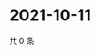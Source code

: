 # 2021-10-11

共 0 条

<!-- BEGIN WEIBO -->
<!-- 最后更新时间 Mon Oct 11 2021 16:00:40 GMT+0800 (China Standard Time) -->

<!-- END WEIBO -->
